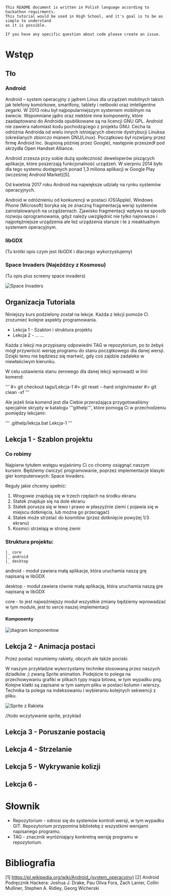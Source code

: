 ```
This README document is written in Polish language according to hackathon requirments. 
This tutorial would be used in High School, and it's goal is to be as simple to understand
as it is possible. 

If you have any specific question about code please create an issue.
```

# Wstęp
## Tło
### Android
Android – system operacyjny z jądrem Linux dla urządzeń mobilnych takich jak telefony komórkowe, smartfony, tablety i netbooki oraz imteligentne zegarki. W 2013 roku był najpopularniejszym systemem mobilnym na świecie. Wspomniane jądro oraz niektóre inne komponenty, które zaadaptowano do Androida opublikowane są na licencji GNU GPL. Android nie zawiera natomiast kodu pochodzącego z projektu GNU. Cecha ta odróżnia Androida od wielu innych istniejących obecnie dystrybucji Linuksa (określanych zbiorczo mianem GNU/Linux). Początkowo był rozwijany przez firmę Android Inc. (kupioną później przez Google), następnie przeszedł pod skrzydła Open Handset Alliance.

Android zrzesza przy sobie dużą społeczność deweloperów piszących aplikacje, które poszerzają funkcjonalność urządzeń. W sierpniu 2014 było dla tego systemu dostępnych ponad 1,3 miliona aplikacji w Google Play (wcześniej Android Market)[5].

Od kwietnia 2017 roku Android ma największe udziały na rynku systemów operacyjnych.

Android w odróżnieniu od konkurencji w postaci iOS(Apple), Windows Phone (Microsoft) boryka się ze znaczną fragmentacją wersji systemów zainstalowanych na urządzeniach. Zjawisko fragmentacji wpływa na sposób rozwoju oprogramowania, gdyż należy uwzględnić nie tylko najnowsze i najpotężniejsze urządzenia ale też urządzenia starsze i te z nieaktualnym systemem operacyjnym.

### libGDX

(Tu krótki opis czym jest libGDX i dlaczego wykorzystujemy)

### Space Invaders (Najeźdźcy z Kosmosu)

(Tu opis plus screeny space invaders)

![Space Invaders](./static/space-invaders.png)

## Organizacja Tutoriala

Niniejszy kurs podzielony został na lekcje. Każda z lekcji pomoże Ci zrozumieć kolejne aspekty programowania.

* Lekcja 1 - Szablon i struktura projektu
* Lekcja 2 - ...
...

Każda z lekcji ma przypisany odpowiedni TAG w repozytorium, po to żebyś mógł przywrócić wersję programu do stanu początkowego dla danej wersji. Dzięki temu nie będziesz się martwić, gdy coś zajdzie zadaleko w niewłaściwym kierunku.

W celu ustawienia stanu zerowego dla danej lekcji wprowadź w linii komend:

'''
#> git checkout tags/Lekcja-1
#> git reset --hard origin/master
#> git clean -xf
'''

Ale jeżeli linia komend jest dla Ciebie przerażająca przygotowaliśmy specjalnie skrypty w katalogu '''githelp''', które pomogą Ci w przechodzeniu pomiędzy lekcjami:

''' .githelp/lekcja.bat Lekcja-1 '''

## Lekcja 1 - Szablon projektu

### Co robimy
Najpierw tytułem wstępu wyjaśnimy Ci co chcemy osiągnąć naszym kursem.
Będziemy ćwiczyć programowanie, poprzez implementacje klasyki gier komputerowych: Space Invaders.

Reguły jakie chcemy spełnić:
1. Wrogowie znajdują się w trzech rzędach na środku ekranu
2. Statek znajduje się na dole ekranu
3. Statek porusza się w lewo i prawo w płaszyźnie ziemi ( pojawia się w miejscu dotknięcia, lub można go przeciągać)
4. Statek może strzelać do kosmitów (przez dotknięcie powyżej 1/3 ekranu)
5. Kosmici strzelają w stronę ziemi

### Struktura projektu:

```
|_ core
|_ android
|_ desktop
```

android - moduł zawiera małą aplikacje, która uruchamia naszą grę napisaną w libGDX

desktop - moduł zawiera równie małą aplikację, która uruchamia naszą gre napisaną w libGDX

core - to jest najważniejszy moduł wszystkie zmiany będziemy wprowadzać w tym module, jest to serce naszej implementacji

#### Komponenty

![diagram komponentow](http://uml.mvnsearch.org/github/sratatata/space-invaders/blob/master/static/core-components.puml)

## Lekcja 2 - Animacja postaci

Przez postać rozumiemy rakiety, obcych ale także pociski.

W naszym przykładzie wykorzystamy technike stosowaną przez naszych dziadków ;) zwaną Sprite animation. Podejście to polega na przechowywaniu grafiki w plikach typy mapa bitowa, w tym wypadku png. Kolejne klatki są zapisane w tym samym pliku w postaci kolumn i wierszy. Technika ta polega na indeksowaniu i wybieraniu kolejnych sekwencji z pliku.

![Sprite z Rakieta](/space-invaders/graphics/rakieta.png)

//todo wczytywanie sprite, przyklad

## Lekcja 3 - Poruszanie postacią

## Lekcja 4 - Strzelanie

## Lekcja 5 - Wykrywanie kolizji

## Lekcja 6 -

# Słownik
* Repozytorium - odnosi się do systemów kontroli wersji, w tym wypadku GIT. Repozytorium przypomina bibliotekę z wszystkimi wersjami napisanego programu.
* TAG - znacznik wyróżniający konkretną wersję programu w repozytorium.

# Bibliografia
[1] https://pl.wikipedia.org/wiki/Android_(system_operacyjny)
[2] Android Podręcznik Hackera: Joshua J. Drake, Pau Oliva Fora, Zach Lanier, Collin Mulliner, Stephen A. Ridley, Georg Wicherski

